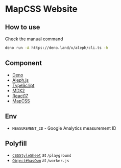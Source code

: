 # MapCSS Website

## How to use

Check the manual command

```bash
deno run -A https://deno.land/x/aleph/cli.ts -h
```

## Component

- [Deno](https://deno.land/)
- [Aleph.js](https://alephjs.org/)
- [TypeScript](https://www.typescriptlang.org/)
- [MDX2](https://mdxjs.com/)
- [React17](https://reactjs.org/)
- [MapCSS](https://mapcss.miyauchi.dev/)

## Env

- `MEASUREMENT_ID` - Google Analytics measurement ID

## Polyfill

- [`CSSStyleSheet`](https://github.com/calebdwilliams/construct-style-sheets) at
  `/playground`
- [`Object#hasOwn`](https://github.com/tc39/proposal-accessible-object-hasownproperty/blob/main/polyfill.js)
  at `/worker.js`
